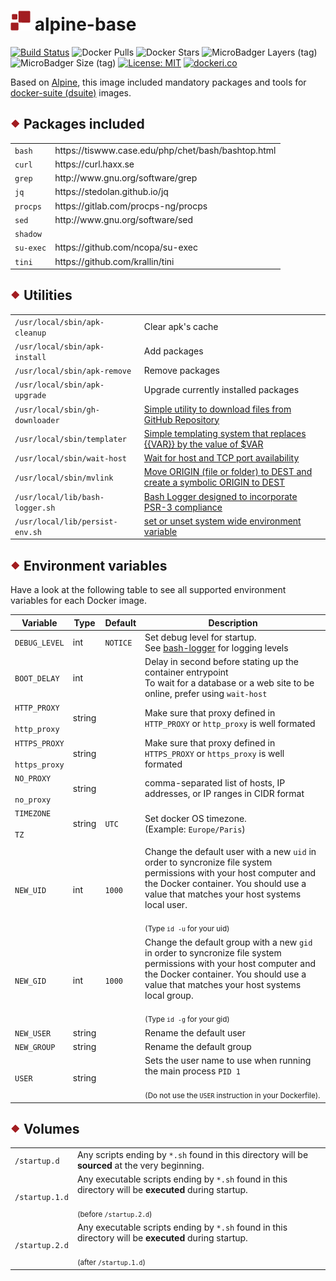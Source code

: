# ![](https://github.com/docker-suite/artwork/raw/master/logo/png/logo_32.png) alpine-base
[![Build Status](http://jenkins.hexocube.fr/job/docker-suite/job/alpine-base/badge/icon?color=green&style=flat-square)](http://jenkins.hexocube.fr/job/docker-suite/job/alpine-base/)
![Docker Pulls](https://img.shields.io/docker/pulls/dsuite/alpine-base.svg?style=flat-square)
![Docker Stars](https://img.shields.io/docker/stars/dsuite/alpine-base.svg?style=flat-square)
![MicroBadger Layers (tag)](https://img.shields.io/microbadger/layers/dsuite/alpine-base/latest.svg?style=flat-square)
![MicroBadger Size (tag)](https://img.shields.io/microbadger/image-size/dsuite/alpine-base/latest.svg?style=flat-square)
[![License: MIT](https://img.shields.io/badge/License-MIT-brightgreen.svg?style=flat-square)](https://opensource.org/licenses/MIT)
[![dockeri.co](https://dockeri.co/image/dsuite/alpine-base)](https://hub.docker.com/r/dsuite/alpine-base)

Based on [Alpine][alpine], this image included mandatory packages and tools for [docker-suite (dsuite)][docker-suite] images.


## ![](https://github.com/docker-suite/artwork/raw/master/various/pin/png/pin_16.png) Packages included

<table>
  <tbody>
    <tr>
      <td><code>bash</code></td>
      <td>https://tiswww.case.edu/php/chet/bash/bashtop.html</td>
    </tr>
    <tr>
      <td><code>curl</code></td>
      <td>https://curl.haxx.se</td>
    </tr>
    <tr>
      <td><code>grep</code></td>
      <td>http://www.gnu.org/software/grep</td>
    </tr>
    <tr>
      <td><code>jq</code></td>
      <td>https://stedolan.github.io/jq</td>
    </tr>
    <tr>
      <td><code>procps</code></td>
      <td>https://gitlab.com/procps-ng/procps</td>
    </tr>
    <tr>
      <td><code>sed</code></td>
      <td>http://www.gnu.org/software/sed</td>
    </tr>
    <tr>
      <td><code>shadow</code></td>
      <td></td>
    </tr>
    <tr>
      <td><code>su-exec</code></td>
      <td>https://github.com/ncopa/su-exec</td>
    </tr>
    <tr>
      <td><code>tini</code></td>
      <td>https://github.com/krallin/tini</td>
    </tr>
  </tbody>
</table>


## ![](https://github.com/docker-suite/artwork/raw/master/various/pin/png/pin_16.png) Utilities

<table>
 <tbody>
  <tr>
   <td><code>/usr/local/sbin/apk-cleanup</code></td>
   <td>Clear apk's cache</td>
  </tr>
  <tr>
   <td><code>/usr/local/sbin/apk-install</code></td>
   <td>Add packages</td>
  </tr>
  <tr>
   <td><code>/usr/local/sbin/apk-remove</code></td>
   <td>Remove packages</td>
  </tr>
  <tr>
   <td><code>/usr/local/sbin/apk-upgrade</code></td>
   <td>Upgrade currently installed packages</td>
  </tr>
  <tr>
   <td><code>/usr/local/sbin/gh-downloader</code></td>
   <td><a href="https://github.com/bash-suite/gh-downloader" >Simple utility to download files from GitHub Repository</a></td>
  </tr>
  <tr>
   <td><code>/usr/local/sbin/templater</code></td>
   <td><a href="https://github.com/bash-suite/templater" >Simple templating system that replaces {{VAR}} by the value of $VAR</a></td>
  </tr>
  <tr>
   <td><code>/usr/local/sbin/wait-host</code></td>
   <td><a href="https://github.com/bash-suite/wait-host" >Wait for host and TCP port availability</a></td>
  </tr>
  <tr>
   <td><code>/usr/local/sbin/mvlink</code></td>
   <td><a href="https://github.com/bash-suite/mvlink" >Move ORIGIN (file or folder) to DEST and create a symbolic ORIGIN to DEST</a></td>
  </tr>
  <tr>
   <td><code>/usr/local/lib/bash-logger.sh</code></td>
   <td><a href="https://github.com/bash-suite/bash-logger" >Bash Logger designed to incorporate PSR-3 compliance</a></td>
  </tr>
  <tr>
   <td><code>/usr/local/lib/persist-env.sh</code></td>
   <td><a href="https://github.com/bash-suite/persist-env">set or unset system wide environment variable</a></td>
  </tr>
 </tbody>
</table>


## ![](https://github.com/docker-suite/artwork/raw/master/various/pin/png/pin_16.png) Environment variables

Have a look at the following table to see all supported environment variables for each Docker image.

<table>
 <thead>
  <tr>
   <th>Variable</th>
   <th>Type</th>
   <th>Default</th>
   <th>Description</th>
  </tr>
 </thead>
 <tbody>
  <tr>
   <td><code>DEBUG_LEVEL</code></td>
   <td>int</td>
   <td><code>NOTICE</code></td>
   <td>Set debug level for startup.<br/>See <a href="https://github.com/bash-suite/bash-logger#logging-levels">bash-logger</a> for logging levels</td>
  </tr>
  <tr>
   <td><code>BOOT_DELAY</code></td>
   <td>int</td>
   <td></td>
   <td>Delay in second before stating up the container entrypoint
   <br/>To wait for a database or a web site to be online, prefer using <code>wait-host</code></td>
  </tr>
  <tr>
   <td><code>HTTP_PROXY</code><br/><br/><code>http_proxy</code></td>
   <td>string</td>
   <td></td>
   <td>Make sure that proxy defined in <code>HTTP_PROXY</code> or <code>http_proxy</code> is well formated</td>
  </tr>
  <tr>
   <td><code>HTTPS_PROXY</code><br/><br/><code>https_proxy</code></td>
   <td>string</td>
   <td></td>
   <td>Make sure that proxy defined in <code>HTTPS_PROXY</code> or <code>https_proxy</code> is well formated</td>
  </tr>
  <tr>
   <td><code>NO_PROXY</code><br/><br/><code>no_proxy</code></td>
   <td>string</td>
   <td></td>
   <td>comma-separated list of hosts, IP addresses, or IP ranges in CIDR format</td>
  </tr>
  <tr>
   <td><code>TIMEZONE</code><br/><br/><code>TZ</code></td>
   <td>string</td>
   <td><code>UTC</code></td>
   <td>Set docker OS timezone.<br/>(Example: <code>Europe/Paris</code>)</td>
  </tr>
  <tr>
    <td colspan="4"></td>
  </tr>
  <tr>
   <td><code>NEW_UID</code></td>
   <td>int</td>
   <td><code>1000</code></td>
   <td>Change the default user with a new <code>uid</code> in order to syncronize file system permissions with your host computer and the Docker container. You should use a value that matches your host systems local user.<br/><br/><sub>(Type <code>id -u</code> for your uid)</sub></td>
  </tr>
  <tr>
   <td><code>NEW_GID</code></td>
   <td>int</td>
   <td><code>1000</code></td>
   <td>Change the default group with a new <code>gid</code> in order to syncronize file system permissions with your host computer and the Docker container. You should use a value that matches your host systems local group.<br/><br/><sub>(Type <code>id -g</code> for your gid)</sub></td>
  </tr>
  <tr>
   <td><code>NEW_USER</code></td>
   <td>string</td>
   <td></td>
   <td>Rename the default user</td>
  </tr>
  <tr>
   <td><code>NEW_GROUP</code></td>
   <td>string</td>
   <td></td>
   <td>Rename the default group</td>
  </tr>
  <tr>
   <td><code>USER</code></td>
   <td>string</td>
   <td></td>
   <td>Sets the user name to use when running the main process <code>PID 1</code>
   <br/><br/><sub>(Do not use the <code>USER</code> instruction in your Dockerfile).</sub></td>
  </tr>
 </tbody>
</table>


## ![](https://github.com/docker-suite/artwork/raw/master/various/pin/png/pin_16.png) Volumes

<table>
 <tbody>
  <tr>
   <td><code>/startup.d</code></td>
   <td>Any scripts ending by <code>*.sh</code> found in this directory will be <strong>sourced</strong> at the very beginning.</td>
  </tr>
  <tr>
   <td><code>/startup.1.d</code></td>
   <td>Any executable scripts ending by <code>*.sh</code> found in this directory will be <strong>executed</strong> during startup.</br></br><sub>(before <code>/startup.2.d</code>)</sub></td>
  </tr>
  <tr>
   <td><code>/startup.2.d</code></td>
   <td>Any executable scripts ending by <code>*.sh</code> found in this directory will be <strong>executed</strong> during startup.</br></br><sub>(after <code>/startup.1.d</code>)</sub>
   </td>  
  </tr>
 </tbody>
</table>

[alpine]: http://alpinelinux.org/
[docker-suite]: https://github.com/docker-suite/
